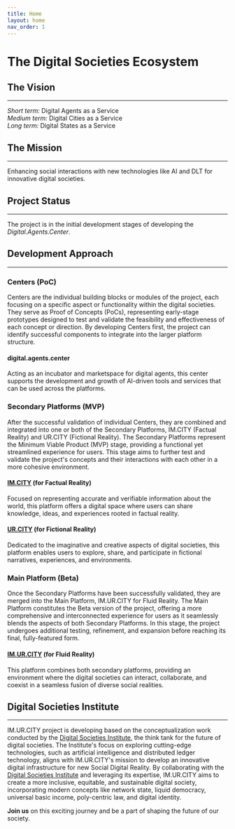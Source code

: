 ```yaml
---
title: Home
layout: home
nav_order: 1
---
```


# The Digital Societies Ecosystem

## The Vision 
---------------------------------------
_Short term:_ Digital Agents as a Service        
_Medium term:_ Digital Cities as a Service        
_Long term:_ Digital States as a Service       


## The Mission 
---------------------------------------
Enhancing social interactions with new technologies like AI and DLT for innovative digital societies.


## Project Status
---------------------------------------
The project is in the initial development stages of developing the _Digital.Agents.Center_. 


## Development Approach
---------------------------------------


### Centers (PoC)       



Centers are the individual building blocks or modules of the project, each focusing on a specific aspect or functionality within the digital societies. They serve as Proof of Concepts (PoCs), representing early-stage prototypes designed to test and validate the feasibility and effectiveness of each concept or direction. By developing Centers first, the project can identify successful components to integrate into the larger platform structure.

#### **digital.agents.center** 
Acting as an incubator and marketspace for digital agents, this center supports the development and growth of AI-driven tools and services that can be used across the platforms.

<!--
#### **digital.libraries.center**
This center serves as a repository for digital content and knowledge, providing users with access to various resources and information relevant to the digital societies.

#### **digital.ledgers.center** 
Responsible for managing digital rewards and reputation ledgers, this center employs distributed ledger technology to ensure transparency, security, and fairness in the distribution of social rewards and the maintenance of social status within the digital societies.

#### **digital.debates.center** 
This center focuses on augmented analytics, providing a space for users to engage in social debates and discussions using advanced data analysis and visualization tools to support well-informed decision-making.

#### **digital.decisions.center** 
Dedicated to facilitating augmented decision-making processes, this center employs AI-driven tools and technologies to help users and communities make more informed, context-aware decisions in various aspects of their digital societies.

#### **digital.experiences.center** 
This center organizes and hosts digital events and competitions, offering users a platform to engage in interactive experiences, showcase their skills, and connect with others within the digital societies.
-->

### Secondary Platforms (MVP)      


After the successful validation of individual Centers, they are combined and integrated into one or both of the Secondary Platforms, IM.CITY (Factual Reality) and UR.CITY (Fictional Reality). The Secondary Platforms represent the Minimum Viable Product (MVP) stage, providing a functional yet streamlined experience for users. This stage aims to further test and validate the project's concepts and their interactions with each other in a more cohesive environment.

#### **[IM.CITY]** (for Factual Reality) 
Focused on representing accurate and verifiable information about the world, this platform offers a digital space where users can share knowledge, ideas, and experiences rooted in factual reality.

#### **[UR.CITY]** (for Fictional Reality) 
Dedicated to the imaginative and creative aspects of digital societies, this platform enables users to explore, share, and participate in fictional narratives, experiences, and environments.


### Main Platform (Beta)   


Once the Secondary Platforms have been successfully validated, they are merged into the Main Platform, IM.UR.CITY for Fluid Reality. The Main Platform constitutes the Beta version of the project, offering a more comprehensive and interconnected experience for users as it seamlessly blends the aspects of both Secondary Platforms. In this stage, the project undergoes additional testing, refinement, and expansion before reaching its final, fully-featured form.

#### **[IM.UR.CITY]** (for Fluid Reality) 
This platform combines both secondary platforms, providing an environment where the digital societies can interact, collaborate, and coexist in a seamless fusion of diverse social realities.


## Digital Societies Institute
---------------------------------------

IM.UR.CITY project is developing based on the conceptualization work conducted by the [Digital Societies Institute], the think tank for the future of digital societies. The Institute's focus on exploring cutting-edge technologies, such as artificial intelligence and distributed ledger technology, aligns with IM.UR.CITY's mission to develop an innovative digital infrastructure for new Social Digital Reality. By collaborating with the [Digital Societies Institute] and leveraging its expertise, IM.UR.CITY aims to create a more inclusive, equitable, and sustainable digital society, incorporating modern concepts like network state, liquid democracy, universal basic income, poly-centric law, and digital identity.


**Join us** on this exciting journey and be a part of shaping the future of our society.


[IM.UR.CITY]: https://im.ur.city "I'M UR CITY"
[IM.CITY]: https://docs.im.city "The ImMersive City"
[UR.CITY]: https://docs.ur.city "The UnReal City"
[Digital Societies Institute]: https://digital.societies.institute "Digital Societies Institute"